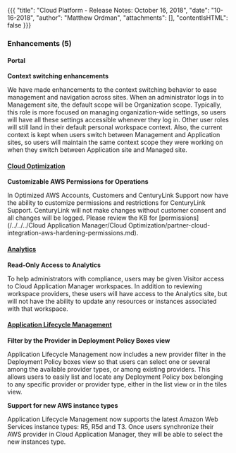 {{{
"title": "Cloud Platform - Release Notes: October 16, 2018",
"date": "10-16-2018",
"author": "Matthew Ordman",
"attachments": [],
"contentIsHTML": false
}}}

### Enhancements (5)

#### Portal

**Context switching enhancements**

We have made enhancements to the context switching behavior to ease management and navigation across sites. When an administrator logs in to Management site, the default scope will be Organization scope. Typically, this role is more focused on managing organization-wide settings, so users will have all these settings accessible whenever they log in. Other user roles will still land in their default personal workspace context. Also, the current context is kept when users switch between Management and Application sites, so users will maintain the same context scope they were working on when they switch between Application site and Managed site.

#### [Cloud Optimization](https://www.ctl.io/cloud-application-manager/cloud-optimization/)

**Customizable AWS Permissions for Operations**

In Optimized AWS Accounts, Customers and CenturyLink Support now have the ability to customize permissions and restrictions for CenturyLink Support. CenturyLink will not make changes without customer consent and all changes will be logged. Please review the KB for [permissions](/../../../Cloud Application Manager/Cloud Optimization/partner-cloud-integration-aws-hardening-permissions.md).

#### [Analytics](https://www.ctl.io/cloud-application-manager/)

**Read-Only Access to Analytics**

To help administrators with compliance, users may be given Visitor access to Cloud Application Manager workspaces. In addition to reviewing workspace providers, these users will have access to the Analytics site, but will not have the ability to update any resources or instances associated with that workspace.

#### [Application Lifecycle Management](https://www.ctl.io/cloud-application-manager/application-lifecycle-management/)

**Filter by the Provider in Deployment Policy Boxes view**

Application Lifecycle Management now includes a new provider filter in the Deployment Policy boxes view so that users can select one or several among the available provider types, or among existing providers. This allows users to easily list and locate any Deployment Policy box belonging to any specific provider or provider type, either in the list view or in the tiles view.

**Support for new AWS instance types**

Application Lifecycle Management now supports the latest Amazon Web Services instance types: R5, R5d and T3. Once users synchronize their AWS provider in Cloud Application Manager, they will be able to select the new instances type.

